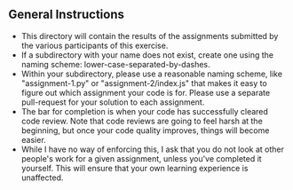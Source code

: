 ## General Instructions

- This directory will contain the results of the assignments submitted by the various participants of this exercise.
- If a subdirectory with your name does not exist, create one using the naming scheme: lower-case-separated-by-dashes.
- Within your subdirectory, please use a reasonable naming scheme, like "assignment-1.py" or "assignment-2/index.js" that makes it easy to figure out which assignment your code is for. Please use a separate pull-request for your solution to each assignment.
- The bar for completion is when your code has successfully cleared code review. Note that code reviews are going to feel harsh at the beginning, but once your code quality improves, things will become easier.
- While I have no way of enforcing this, I ask that you do not look at other people's work for a given assignment, unless you've completed it yourself. This will ensure that your own learning experience is unaffected.